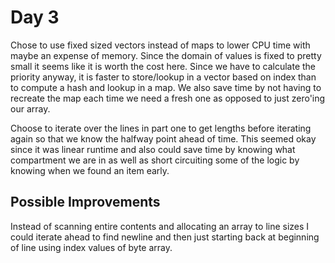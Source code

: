 # Day 3
Chose to use fixed sized vectors instead of maps to lower CPU time with maybe an expense of memory. Since
the domain of values is fixed to pretty small it seems like it is worth the cost here. Since we have to calculate the
priority anyway, it is faster to store/lookup in a vector based on index than to compute a hash and lookup in a map. We
also save time by not having to recreate the map each time we need a fresh one as opposed to just zero'ing our array.

Choose to iterate over the lines in part one to get lengths before iterating again so that we know the halfway point
ahead of time. This seemed okay since it was linear runtime and also could save time by knowing what compartment we
are in as well as short circuiting some of the logic by knowing when we found an item early.

## Possible Improvements
Instead of scanning entire contents and allocating an array to line sizes I could iterate ahead to find newline and then just starting back at beginning of line using index values of byte array.